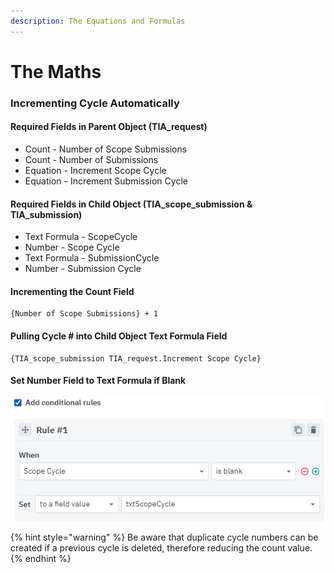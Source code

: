 ```yaml
---
description: The Equations and Formulas
---
```


# The Maths

### Incrementing Cycle Automatically

#### Required Fields in Parent Object \(TIA\_request\)

* Count - Number of Scope Submissions
* Count - Number of Submissions
* Equation - Increment Scope Cycle
* Equation - Increment Submission Cycle

#### Required Fields in Child Object \(TIA\_scope\_submission & TIA\_submission\)

* Text Formula - ScopeCycle
* Number - Scope Cycle
* Text Formula - SubmissionCycle
* Number - Submission Cycle

#### Incrementing the Count Field

```text
{Number of Scope Submissions} + 1
```

#### Pulling Cycle \# into Child Object Text Formula Field

```text
{TIA_scope_submission TIA_request.Increment Scope Cycle}
```

#### Set Number Field to Text Formula if Blank

![](../.gitbook/assets/image%20%28224%29.png)

{% hint style="warning" %}
Be aware that duplicate cycle numbers can be created if a previous cycle is deleted, therefore reducing the count value.
{% endhint %}

